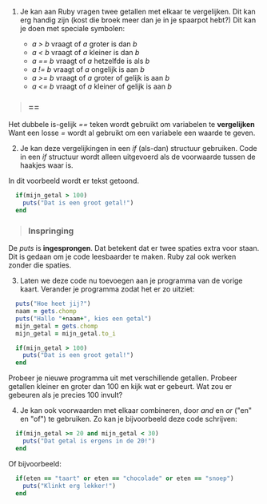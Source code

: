 1. Je kan aan Ruby vragen twee getallen met elkaar te vergelijken. Dit kan erg handig zijn (kost die broek meer dan je in je spaarpot hebt?)
Dit kan je doen met speciale symbolen:

     * *a > b* vraagt of *a* groter is dan *b*
     * *a < b* vraagt of *a* kleiner is dan *b*
     * *a == b* vraagt of *a* hetzelfde is als *b*
     * *a != b* vraagt of *a* ongelijk is aan *b*
     * *a >= b* vraagt of *a* groter of gelijk is aan *b*
     * *a <= b* vraagt of *a* kleiner of gelijk is aan *b*

 > ### ==
Het dubbele is-gelijk *==* teken wordt gebruikt om variabelen te **vergelijken**
Want een losse *=* wordt al gebruikt om een variabele een waarde te geven.

2. Je kan deze vergelijkingen in een *if* (als-dan) structuur gebruiken.
Code in een *if* structuur wordt alleen uitgevoerd als de voorwaarde tussen de haakjes waar is.

In dit voorbeeld wordt er tekst getoond.
  ```ruby
    if(mijn_getal > 100)
      puts("Dat is een groot getal!")
    end
  ```
> ### Inspringing
De *puts* is **ingesprongen**. Dat betekent dat er twee spaties extra voor staan.
Dit is gedaan om je code leesbaarder te maken. Ruby zal ook werken zonder die spaties.

3. Laten we deze code nu toevoegen aan je programma van de vorige kaart. 
Verander je programma zodat het er zo uitziet:
  ```ruby
    puts("Hoe heet jij?")
    naam = gets.chomp
    puts("Hallo "+naam+", kies een getal")
    mijn_getal = gets.chomp
    mijn_getal = mijn_getal.to_i

    if(mijn_getal > 100)
      puts("Dat is een groot getal!")
    end
  ```
Probeer je nieuwe programma uit met verschillende getallen. Probeer getallen kleiner en groter dan 100 en kijk wat er gebeurt.
Wat zou er gebeuren als je precies 100 invult?

4. Je kan ook voorwaarden met elkaar combineren, door *and* en *or* ("en" en "of") te gebruiken.
Zo kan je bijvoorbeeld deze code schrijven:
  ```ruby
    if(mijn_getal >= 20 and mijn_getal < 30)
      puts("Dat getal is ergens in de 20!")
    end
  ```
  Of bijvoorbeeld:
  ```ruby
    if(eten == "taart" or eten == "chocolade" or eten == "snoep")
      puts("Klinkt erg lekker!")
    end
  ```
